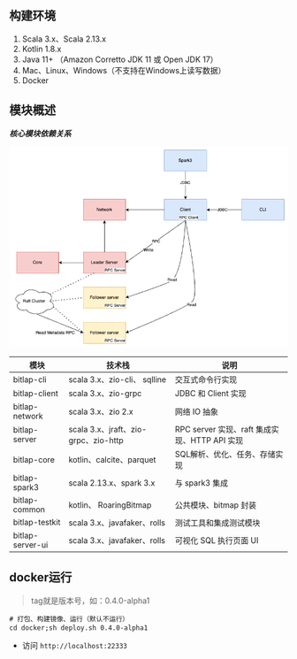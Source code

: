 ## 构建环境

1. Scala 3.x、Scala 2.13.x
2. Kotlin 1.8.x
3. Java 11+ （Amazon Corretto JDK 11 或 Open JDK 17）
4. Mac、Linux、Windows（不支持在Windows上读写数据）
5. Docker

## 模块概述

***核心模块依赖关系***

![](./bitlap-structure.png)

| 模块               | 技术栈                               | 说明                                  |
|------------------|-----------------------------------|-------------------------------------|
| bitlap-cli       | scala 3.x、zio-cli、 sqlline        | 交互式命令行实现                            |
| bitlap-client    | scala 3.x、zio-grpc                | JDBC 和 Client 实现                    |
| bitlap-network   | scala 3.x、zio 2.x                 | 网络 IO 抽象                            |
| bitlap-server    | scala 3.x、jraft、zio-grpc、zio-http | RPC server 实现、raft 集成实现、HTTP API 实现 |
| bitlap-core      | kotlin、calcite、parquet            | SQL解析、优化、任务、存储实现                    |
| bitlap-spark3    | scala 2.13.x、spark 3.x            | 与 spark3 集成                         |
| bitlap-common    | kotlin、 RoaringBitmap             | 公共模块、bitmap 封装                      |
| bitlap-testkit   | scala 3.x、javafaker、rolls         | 测试工具和集成测试模块                         |
| bitlap-server-ui | scala 3.x、javafaker、rolls         | 可视化 SQL 执行页面 UI                     |

## docker运行

> tag就是版本号，如：0.4.0-alpha1
```
# 打包、构建镜像、运行（默认不运行）
cd docker;sh deploy.sh 0.4.0-alpha1
```
- 访问 `http://localhost:22333`
